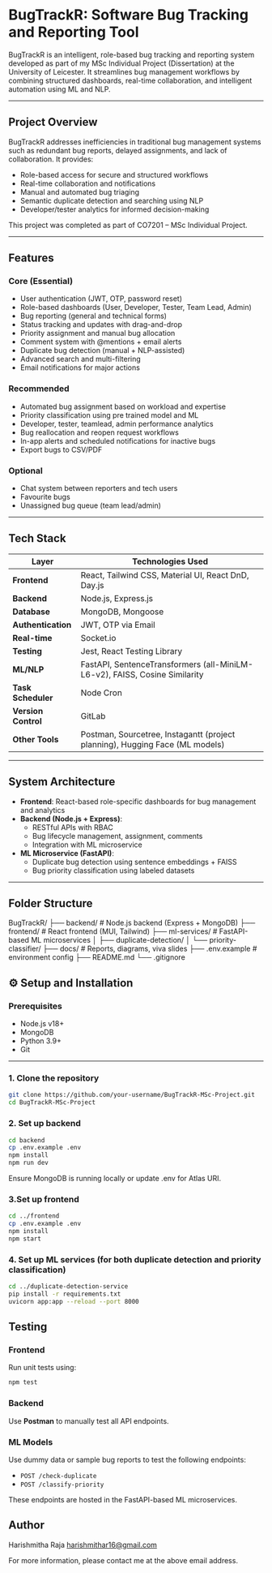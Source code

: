 # BugTrackR: Software Bug Tracking and Reporting Tool

BugTrackR is an intelligent, role-based bug tracking and reporting system developed as part of my MSc Individual Project (Dissertation) at the University of Leicester. It streamlines bug management workflows by combining structured dashboards, real-time collaboration, and intelligent automation using ML and NLP.

---

## Project Overview

BugTrackR addresses inefficiencies in traditional bug management systems such as redundant bug reports, delayed assignments, and lack of collaboration. It provides:

- Role-based access for secure and structured workflows
- Real-time collaboration and notifications
- Manual and automated bug triaging
- Semantic duplicate detection and searching using NLP
- Developer/tester analytics for informed decision-making

This project was completed as part of CO7201 – MSc Individual Project.

---

## Features

### Core (Essential)
- User authentication (JWT, OTP, password reset)
- Role-based dashboards (User, Developer, Tester, Team Lead, Admin)
- Bug reporting (general and technical forms)
- Status tracking and updates with drag-and-drop
- Priority assignment and manual bug allocation
- Comment system with @mentions + email alerts
- Duplicate bug detection (manual + NLP-assisted)
- Advanced search and multi-filtering
- Email notifications for major actions

### Recommended
- Automated bug assignment based on workload and expertise
- Priority classification using pre trained model and ML
- Developer, tester, teamlead, admin performance analytics
- Bug reallocation and reopen request workflows
- In-app alerts and scheduled notifications for inactive bugs
- Export bugs to CSV/PDF

### Optional
- Chat system between reporters and tech users
- Favourite bugs
- Unassigned bug queue (team lead/admin)

---

## Tech Stack

| Layer              | Technologies Used                                                                 |
|-------------------|-------------------------------------------------------------------------------------|
| **Frontend**       | React, Tailwind CSS, Material UI, React DnD, Day.js                                |
| **Backend**        | Node.js, Express.js                                                                |
| **Database**       | MongoDB, Mongoose                                                                  |
| **Authentication** | JWT, OTP via Email                                                                 |
| **Real-time**      | Socket.io                                                                          |
| **Testing**        | Jest, React Testing Library                                                        |
| **ML/NLP**         | FastAPI, SentenceTransformers (all-MiniLM-L6-v2), FAISS, Cosine Similarity         |
| **Task Scheduler** | Node Cron                                                                          |
| **Version Control**| GitLab                                                                             |
| **Other Tools**    | Postman, Sourcetree, Instagantt (project planning), Hugging Face (ML models)       |

---

## System Architecture

- **Frontend**: React-based role-specific dashboards for bug management and analytics
- **Backend (Node.js + Express)**:
  - RESTful APIs with RBAC
  - Bug lifecycle management, assignment, comments
  - Integration with ML microservice
- **ML Microservice (FastAPI)**:
  - Duplicate bug detection using sentence embeddings + FAISS
  - Bug priority classification using labeled datasets

---

## Folder Structure
BugTrackR/
├── backend/ # Node.js backend (Express + MongoDB)
├── frontend/ # React frontend (MUI, Tailwind)
├── ml-services/ # FastAPI-based ML microservices
│ ├── duplicate-detection/
│ └── priority-classifier/
├── docs/ # Reports, diagrams, viva slides
├── .env.example # environment config
├── README.md
└── .gitignore

## ⚙️ Setup and Installation

### Prerequisites
- Node.js v18+
- MongoDB
- Python 3.9+
- Git

---

### 1. Clone the repository

```bash
git clone https://github.com/your-username/BugTrackR-MSc-Project.git
cd BugTrackR-MSc-Project
```

### 2. Set up backend
```bash
cd backend
cp .env.example .env
npm install
npm run dev
```
Ensure MongoDB is running locally or update .env for Atlas URI.

### 3.Set up frontend
```bash
cd ../frontend
cp .env.example .env
npm install
npm start
```
### 4. Set up ML services (for both duplicate detection and priority classification)
```bash
cd ../duplicate-detection-service
pip install -r requirements.txt
uvicorn app:app --reload --port 8000
```

## Testing

### Frontend
Run unit tests using:

```bash
npm test
```

### Backend
Use **Postman** to manually test all API endpoints.

### ML Models
Use dummy data or sample bug reports to test the following endpoints:

- `POST /check-duplicate`  
- `POST /classify-priority`

These endpoints are hosted in the FastAPI-based ML microservices.

## Author
Harishmitha Raja
harishmithar16@gmail.com

For more information, please contact me at the above email address.

